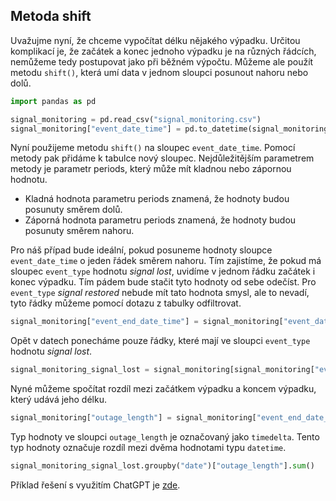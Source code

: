 ## Metoda shift

Uvažujme nyní, že chceme vypočítat délku nějakého výpadku. Určitou komplikací je, že začátek a konec jednoho výpadku je na různých řádcích, nemůžeme tedy postupovat jako při běžném výpočtu. Můžeme ale použít metodu `shift()`, která umí data v jednom sloupci posunout nahoru nebo dolů.

```py
import pandas as pd

signal_monitoring = pd.read_csv("signal_monitoring.csv")
signal_monitoring["event_date_time"] = pd.to_datetime(signal_monitoring["event_date_time"])
```

Nyní použijeme metodu `shift()` na sloupec `event_date_time`. Pomocí metody pak přidáme k tabulce nový sloupec. Nejdůležitějším parametrem metody je parametr periods, který může mít kladnou nebo zápornou hodnotu.

- Kladná hodnota parametru periods znamená, že hodnoty budou posunuty směrem dolů.
- Záporná hodnota parametru periods znamená, že hodnoty budou posunuty směrem nahoru.

Pro náš případ bude ideální, pokud posuneme hodnoty sloupce `event_date_time` o jeden řádek směrem nahoru. Tím zajistíme, že pokud má sloupec `event_type` hodnotu _signal lost_, uvidíme v jednom řádku začátek i konec výpadku. Tím pádem bude stačit tyto hodnoty od sebe odečíst. Pro `event_type` _signal restored_ nebude mít tato hodnota smysl, ale to nevadí, tyto řádky můžeme pomocí dotazu z tabulky odfiltrovat.

```py
signal_monitoring["event_end_date_time"] = signal_monitoring["event_date_time"].shift(periods=-1)
```

Opět v datech ponecháme pouze řádky, které mají ve sloupci `event_type` hodnotu _signal lost_.

```py
signal_monitoring_signal_lost = signal_monitoring[signal_monitoring["event_type"] == "signal lost"]
```

Nyné můžeme spočítat rozdíl mezi začátkem výpadku a koncem výpadku, který udává jeho délku.

```py
signal_monitoring["outage_length"] = signal_monitoring["event_end_date_time"] - signal_monitoring["event_date_time"]
```

Typ hodnoty ve sloupci `outage_length` je označovaný jako `timedelta`. Tento typ hodnoty označuje rozdíl mezi dvěma hodnotami typu `datetime`.

```py
signal_monitoring_signal_lost.groupby("date")["outage_length"].sum()
```

Příklad řešení s využitím ChatGPT je [zde](https://chat.openai.com/share/eb92296b-1968-4387-9cc4-592023d4d104).
